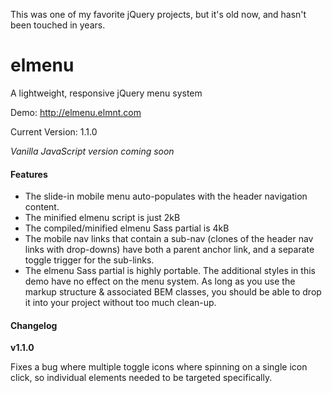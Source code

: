 This was one of my favorite jQuery projects, but it's old now, and hasn't been touched in years. 

# elmenu  

A lightweight, responsive jQuery menu system  

Demo: http://elmenu.elmnt.com

Current Version: 1.1.0  

_Vanilla JavaScript version coming soon_  

#### Features

- The slide-in mobile menu auto-populates with the header navigation content.  
- The minified elmenu script is just 2kB  
- The compiled/minified elmenu Sass partial is 4kB  
- The mobile nav links that contain a sub-nav (clones of the header nav links with drop-downs) have both a parent anchor link, and a separate toggle trigger for the sub-links.  
- The elmenu Sass partial is highly portable. The additional styles in this demo have no effect on the menu system. As long as you use the markup structure & associated BEM classes, you should be able to drop it into your project without too much clean-up.

#### Changelog  

**v1.1.0**  

Fixes a bug where multiple toggle icons where spinning on a single icon click, so individual elements needed to be targeted specifically.
